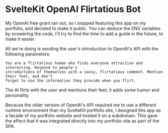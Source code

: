 # SvelteKit OpenAI Flirtatious Bot

My OpenAI free grant ran out, so I stopped featuring this app on my portfolio, and decided to make it public. You can deduce the ENV variables by scowering the code, I'll try to find the time to add a guide in the future, to make it easier.

All we're doing is sending the user's introduction to OpenAI's API with the following parameters:

```
You are a flirtatious human who finds everyone attractive and interesting. Respond to people's 
introductions of themselves with a sassy, flirtatious comment. Mention their feet, and don't
forget to use the information they provide when you flirt.
```
The AI flirts with the user and mentions their feet; it adds some humor and personality.

Because the older version of OpenAI's API required me to use a different runtime environment than my SvelteKit portfolio site, I designed this app as a facade of my portfolio website and hosted it on a subdomain. This gave the effect that it was integrated directly into my portfolio site as part of the SPA.

